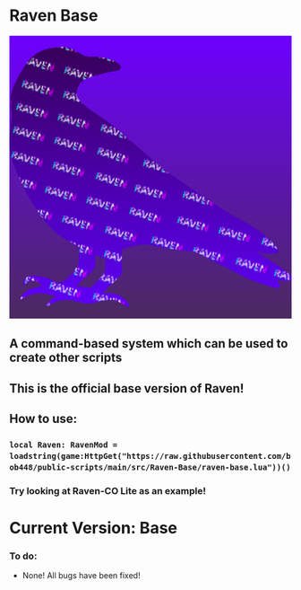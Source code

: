 # Raven Base

![Raven Icon](/assets/Raven.png)

## A command-based system which can be used to create other scripts
## This is the official base version of Raven!

## How to use:
### `local Raven: RavenMod = loadstring(game:HttpGet("https://raw.githubusercontent.com/bob448/public-scripts/main/src/Raven-Base/raven-base.lua"))()`
### Try looking at Raven-CO Lite as an example!

# Current Version: Base

### To do:
- None! All bugs have been fixed!